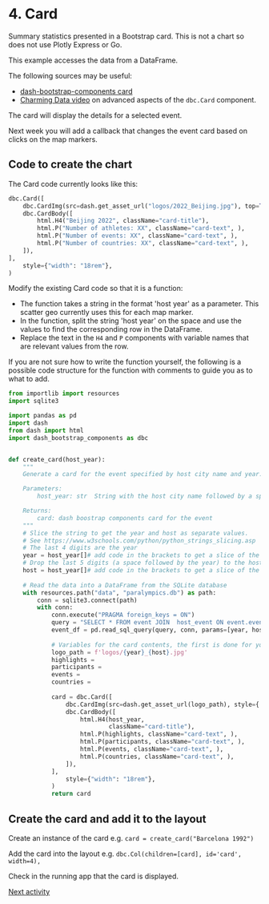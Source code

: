 # 4. Card

Summary statistics presented in a Bootstrap card. This is not a chart so does not use Plotly Express or Go.

This example accesses the data from a DataFrame.

The following sources may be useful:

- [dash-bootstrap-components card](https://dash-bootstrap-components.opensource.faculty.ai/docs/components/card/)
- [Charming Data video](https://www.youtube.com/watch?v=THB9AEwdSXo) on advanced aspects of the `dbc.Card` component.

The card will display the details for a selected event.

Next week you will add a callback that changes the event card based on clicks on the map markers.

## Code to create the chart

The Card code currently looks like this:

```python
dbc.Card([
    dbc.CardImg(src=dash.get_asset_url("logos/2022_Beijing.jpg"), top=True),
    dbc.CardBody([
        html.H4("Beijing 2022", className="card-title"),
        html.P("Number of athletes: XX", className="card-text", ),
        html.P("Number of events: XX", className="card-text", ),
        html.P("Number of countries: XX", className="card-text", ),
    ]),
],
    style={"width": "18rem"},
)
```

Modify the existing Card code so that it is a function:

- The function takes a string in the format 'host year' as a parameter. This scatter geo currently uses this for each
  map marker.
- In the function, split the string 'host year' on the space and use the values to find the corresponding row in the
  DataFrame.
- Replace the text in the `H4` and `P` components with variable names that are relevant values from the row.

If you are not sure how to write the function yourself, the following is a possible code structure for the function with comments to guide you as to what to add. 

```python
from importlib import resources
import sqlite3

import pandas as pd
import dash
from dash import html
import dash_bootstrap_components as dbc


def create_card(host_year):
    """
    Generate a card for the event specified by host city name and year.

    Parameters:
        host_year: str  String with the host city name followed by a space then the year

    Returns:
        card: dash boostrap components card for the event
    """
    # Slice the string to get the year and host as separate values.
    # See https://www.w3schools.com/python/python_strings_slicing.asp
    # The last 4 digits are the year
    year = host_year[]# add code in the brackets to get a slice of the string
    # Drop the last 5 digits (a space followed by the year) to the host city 
    host = host_year[]# add code in the brackets to get a slice of the string
    
    # Read the data into a DataFrame from the SQLite database
    with resources.path("data", "paralympics.db") as path:
        conn = sqlite3.connect(path)
        with conn:
            conn.execute("PRAGMA foreign_keys = ON")
            query = "SELECT * FROM event JOIN  host_event ON event.event_id = host_event.event_id JOIN host ON host_event.host_id = host.host_id WHERE event.year = ? AND host.host = ?;"
            event_df = pd.read_sql_query(query, conn, params=[year, host])
    
            # Variables for the card contents, the first is done for you as an example
            logo_path = f'logos/{year}_{host}.jpg'
            highlights = 
            participants = 
            events = 
            countries = 
    
            card = dbc.Card([
                dbc.CardImg(src=dash.get_asset_url(logo_path), style={'max-width': '60px'}, top=True),
                dbc.CardBody([
                    html.H4(host_year, 
                            className="card-title"),
                    html.P(highlights, className="card-text", ),
                    html.P(participants, className="card-text", ),
                    html.P(events, className="card-text", ),
                    html.P(countries, className="card-text", ),
                ]),
            ],
                style={"width": "18rem"},
            )
            return card
```

## Create the card and add it to the layout

Create an instance of the card e.g. `card = create_card("Barcelona 1992")`

Add the card into the layout e.g. `dbc.Col(children=[card], id='card', width=4),`

Check in the running app that the card is displayed.

[Next activity](2-6-challenge.md)